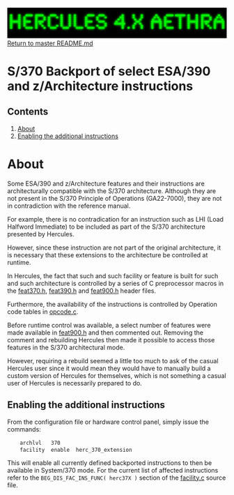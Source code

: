 ![header image](images/image_header_herculesaethra.png)
[Return to master README.md](../README.md)

# S/370 Backport of select ESA/390 and z/Architecture instructions

## Contents

1. [About](#About)
2. [Enabling the additional instructions](#Enabling-the-additional-instructions)

# About

Some ESA/390 and z/Architecture features and their instructions are architecturally compatible with the S/370 architecture.  Although they are not present in the S/370 Principle of Operations (GA22-7000), they are not in contradiction with the reference manual.

For example, there is no contradication for an instruction such as LHI (Load Halfword Immediate) to be included as part of the S/370 architecture presented by Hercules.

However, since these instruction are not part of the original architecture, it is necessary that these extensions to the architecture be controlled at runtime.

In Hercules, the fact that such and such facility or feature is built for such and such architecture is controlled by a series of C preprocessor macros in the [feat370.h](../feat370.h), [feat390.h](../feat390.h) and [feat900.h](../feat900.h) header files.

Furthermore, the availability of the instructions is controlled by Operation code tables in [opcode.c](../opcode.c).

Before runtime control was available, a select number of features were made available in [feat900.h](../feat900.h) and then commented out.  Removing the comment and rebuilding Hercules then made it possible to access those features in the S/370 architectural mode.

However, requiring a rebuild seemed a little too much to ask of the casual Hercules user since it would mean they would have to manually build a custom version of Hercules for themselves, which is not something a casual user of Hercules is necessarily prepared to do.

## Enabling the additional instructions

From the configuration file or hardware control panel, simply issue the commands:

```
    archlvl   370
    facility  enable  herc_370_extension
```

This will enable all currently defined backported instructions to then be available in System/370 mode.
For the current list of affected instructions refer to the `BEG_DIS_FAC_INS_FUNC( herc37X )` section
of the [facility.c](../facility.c) source file.
